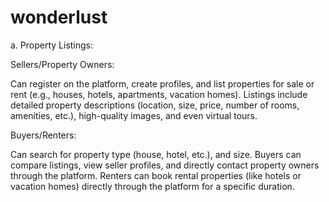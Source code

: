 # wonderlust
a. Property Listings:

Sellers/Property Owners:

Can register on the platform, create profiles, and list properties for sale or rent (e.g., houses, hotels, apartments, vacation homes).
Listings include detailed property descriptions (location, size, price, number of rooms, amenities, etc.), high-quality images, and even virtual tours.

Buyers/Renters:

Can search for  property type (house, hotel, etc.), and size.
Buyers can compare listings, view seller profiles, and directly contact property owners through the platform.
Renters can book rental properties (like hotels or vacation homes) directly through the platform for a specific duration.
